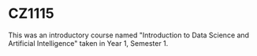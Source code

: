 # CZ1115
This was an introductory course named "Introduction to Data Science and Artificial Intelligence" taken in Year 1, Semester 1.
